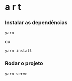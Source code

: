 # a r t

### Instalar as dependências
```
yarn
```
ou
```
yarn install
```

### Rodar o projeto
```
yarn serve
```
